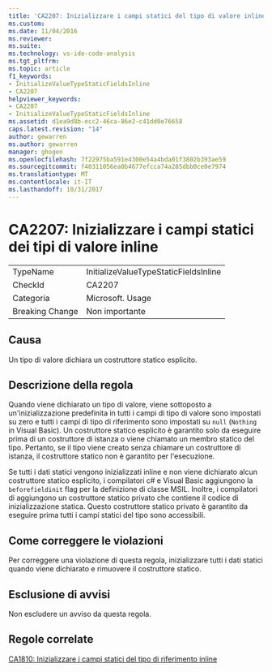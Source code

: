 ```yaml
---
title: 'CA2207: Inizializzare i campi statici del tipo di valore inline | Documenti Microsoft'
ms.custom: 
ms.date: 11/04/2016
ms.reviewer: 
ms.suite: 
ms.technology: vs-ide-code-analysis
ms.tgt_pltfrm: 
ms.topic: article
f1_keywords:
- InitializeValueTypeStaticFieldsInline
- CA2207
helpviewer_keywords:
- CA2207
- InitializeValueTypeStaticFieldsInline
ms.assetid: d1ea9d8b-ecc2-46ca-86e2-c41dd0e76658
caps.latest.revision: "14"
author: gewarren
ms.author: gewarren
manager: ghogen
ms.openlocfilehash: 7f22975ba591e4300e54a4bda01f3802b393ae59
ms.sourcegitcommit: f40311056ea0b4677efcca74a285dbb0ce0e7974
ms.translationtype: MT
ms.contentlocale: it-IT
ms.lasthandoff: 10/31/2017
---
```

# <a name="ca2207-initialize-value-type-static-fields-inline"></a>CA2207: Inizializzare i campi statici dei tipi di valore inline
|||  
|-|-|  
|TypeName|InitializeValueTypeStaticFieldsInline|  
|CheckId|CA2207|  
|Categoria|Microsoft. Usage|  
|Breaking Change|Non importante|  
  
## <a name="cause"></a>Causa  
 Un tipo di valore dichiara un costruttore statico esplicito.  
  
## <a name="rule-description"></a>Descrizione della regola  
 Quando viene dichiarato un tipo di valore, viene sottoposto a un'inizializzazione predefinita in tutti i campi di tipo di valore sono impostati su zero e tutti i campi di tipo di riferimento sono impostati su `null` (`Nothing` in Visual Basic). Un costruttore statico esplicito è garantito solo da eseguire prima di un costruttore di istanza o viene chiamato un membro statico del tipo. Pertanto, se il tipo viene creato senza chiamare un costruttore di istanza, il costruttore statico non è garantito per l'esecuzione.  
  
 Se tutti i dati statici vengono inizializzati inline e non viene dichiarato alcun costruttore statico esplicito, i compilatori c# e Visual Basic aggiungono la `beforefieldinit` flag per la definizione di classe MSIL. Inoltre, i compilatori di aggiungono un costruttore statico privato che contiene il codice di inizializzazione statica. Questo costruttore statico privato è garantito da eseguire prima tutti i campi statici del tipo sono accessibili.  
  
## <a name="how-to-fix-violations"></a>Come correggere le violazioni  
 Per correggere una violazione di questa regola, inizializzare tutti i dati statici quando viene dichiarato e rimuovere il costruttore statico.  
  
## <a name="when-to-suppress-warnings"></a>Esclusione di avvisi  
 Non escludere un avviso da questa regola.  
  
## <a name="related-rules"></a>Regole correlate  
 [CA1810: Inizializzare i campi statici del tipo di riferimento inline](../code-quality/ca1810-initialize-reference-type-static-fields-inline.md)